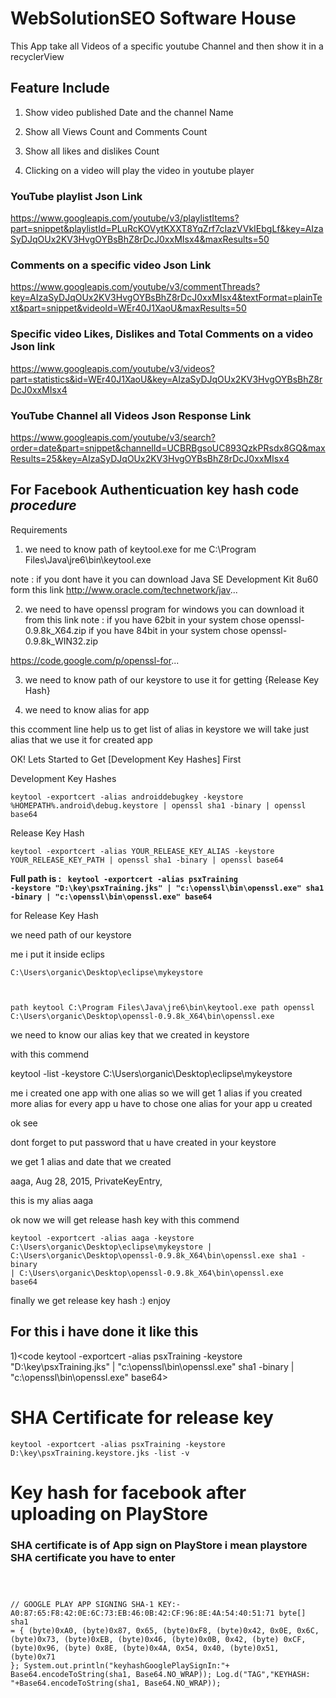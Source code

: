 # WebSolutionSEO Software House

This App take all Videos of a specific youtube Channel and then show it in a recyclerView

## Feature Include
1) Show video published Date and the channel Name

2) Show all Views Count and Comments Count

3) Show all likes and dislikes Count

4) Clicking on a video will play the video in youtube player






### YouTube playlist Json Link

https://www.googleapis.com/youtube/v3/playlistItems?part=snippet&playlistId=PLuRcKOVytKXXT8YqZrf7cIazVVkIEbgLf&key=AIzaSyDJqOUx2KV3HvgOYBsBhZ8rDcJ0xxMIsx4&maxResults=50


### Comments on a specific video Json Link

https://www.googleapis.com/youtube/v3/commentThreads?key=AIzaSyDJqOUx2KV3HvgOYBsBhZ8rDcJ0xxMIsx4&textFormat=plainText&part=snippet&videoId=WEr40J1XaoU&maxResults=50


### Specific video Likes, Dislikes and Total Comments on a video Json link

https://www.googleapis.com/youtube/v3/videos?part=statistics&id=WEr40J1XaoU&key=AIzaSyDJqOUx2KV3HvgOYBsBhZ8rDcJ0xxMIsx4


### YouTube Channel all Videos Json Response Link

https://www.googleapis.com/youtube/v3/search?order=date&part=snippet&channelId=UCBRBgsoUC893QzkPRsdx8GQ&maxResults=25&key=AIzaSyDJqOUx2KV3HvgOYBsBhZ8rDcJ0xxMIsx4

## For Facebook Authenticuation key hash code <i>procedure</i>

Requirements

1) we need to know path of keytool.exe for me C:\Program Files\Java\jre6\bin\keytool.exe

note : if you dont have it you can download Java SE Development Kit 8u60 form this link
http://www.oracle.com/technetwork/jav...


2) we need to have openssl program for windows you can download it from this link
note : if you have 62bit in your system chose  openssl-0.9.8k_X64.zip
 if you have 84bit in your system chose  openssl-0.9.8k_WIN32.zip
 
https://code.google.com/p/openssl-for...

3) we need to know path of our keystore to use it for getting {Release Key Hash}

4) we need to know alias for app

this ccomment line help us to get list of alias in keystore we will take just alias that we use it for created app


OK! Lets Started to Get [Development Key Hashes] First


Development Key Hashes

<code>keytool -exportcert -alias androiddebugkey -keystore %HOMEPATH%\.android\debug.keystore | openssl sha1 -binary | openssl base64</code>


Release Key Hash

<code>keytool -exportcert -alias YOUR_RELEASE_KEY_ALIAS -keystore YOUR_RELEASE_KEY_PATH | openssl sha1 -binary | openssl base64</code>

<strong> Full path is : <code>
 keytool -exportcert -alias psxTraining -keystore "D:\key\psxTraining.jks" | "c:\openssl\bin\openssl.exe" sha1 -binary | "c:\openssl\bin\openssl.exe" base64
</code></strong>

for Release Key Hash

we need path of our keystore

me i put it inside eclips 

<code>C:\Users\organic\Desktop\eclipse\mykeystore

path keytool C:\Program Files\Java\jre6\bin\keytool.exe
path openssl C:\Users\organic\Desktop\openssl-0.9.8k_X64\bin\openssl.exe </code>


we need to know our alias key that we created in keystore

with this commend

keytool -list -keystore C:\Users\organic\Desktop\eclipse\mykeystore

me i created one app with one alias so we will get 1 alias if you created more alias for every app u have to chose one alias for your app u created  

ok see


dont forget to put password that u have created in your keystore


we get 1 alias and date that we created 

aaga, Aug 28, 2015, PrivateKeyEntry,

this is my alias aaga


ok now we will get release hash key with this commend

<code>keytool -exportcert -alias aaga -keystore C:\Users\organic\Desktop\eclipse\mykeystore | C:\Users\organic\Desktop\openssl-0.9.8k_X64\bin\openssl.exe sha1 -binary | C:\Users\organic\Desktop\openssl-0.9.8k_X64\bin\openssl.exe base64</code>



finally we get release key hash :) enjoy


## For this i have done it like this
1)<code keytool -exportcert -alias psxTraining -keystore "D:\key\psxTraining.jks" | "c:\openssl\bin\openssl.exe" sha1 -binary | "c:\openssl\bin\openssl.exe" base64></code>

# SHA Certificate for release key
<code>keytool -exportcert -alias psxTraining -keystore D:\key\psxTraining.keystore.jks -list -v</code>
# Key hash for facebook after uploading on PlayStore
### SHA certificate is of App sign on PlayStore i mean playstore SHA certificate you have to enter
<code>

 // GOOGLE PLAY APP SIGNING SHA-1 KEY:- A0:87:65:F8:42:0E:6C:73:EB:46:0B:42:CF:96:8E:4A:54:40:51:71
        byte[] sha1 = {
                (byte)0xA0, (byte)0x87, 0x65, (byte)0xF8, (byte)0x42, 0x0E, 0x6C, (byte)0x73, (byte)0xEB, (byte)0x46, (byte)0x0B, 0x42, (byte) 0xCF, (byte)0x96, (byte) 0x8E, (byte)0x4A, 0x54, 0x40, (byte)0x51, (byte)0x71
        };
        System.out.println("keyhashGooglePlaySignIn:"+ Base64.encodeToString(sha1, Base64.NO_WRAP));
        Log.d("TAG","KEYHASH: "+Base64.encodeToString(sha1, Base64.NO_WRAP));
</code>
